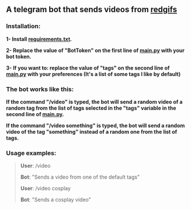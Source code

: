 ## A telegram bot that sends videos from [redgifs](https://redgifs.com)

### Installation:

**1- Install [requirements.txt](requirements.txt).**

**2- Replace the value of "BotToken" on the first line of [main.py](main.py) with your bot token.**

**3- If you want to: replace the value of "tags" on the second line of [main.py](main.py) with your preferences (It's a list of some tags I like by default)**
### The bot works like this:
**If the command "/video" is typed, the bot will send a random video of a random tag from the list of tags selected in the "tags" variable in the second line of [main.py](main.py).**

**If the command "/video something" is typed, the bot will send a random video of the tag "something" instead of a random one from the list of tags.**

### Usage examples:

> **User**: /video
>
> **Bot**: "Sends a video from one of the default tags"
>
> **User**: /video cosplay
>
> **Bot**: "Sends a cosplay video"
